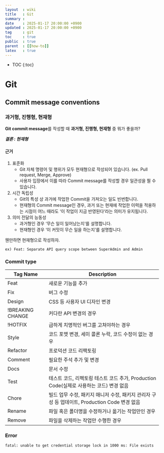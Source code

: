 ```yaml
---
layout  : wiki
title   : Git
summary :
date    : 2025-01-17 20:00:00 +0900
updated : 2025-01-17 20:00:00 +0900
tag     : git
toc     : true
public  : true
parent  : [[how-to]]
latex   : true
---
```

* TOC
{:toc}

# Git

## Commit message conventions

### 과거형, 진행형, 현재형

**Git commit message**를 작성할 때 **과거형, 진행형, 현재형** 중 뭐가 좋을까?

_**결론 : 현재형**_

#### 근거

1. 표준화
    - Git 자체 명령어 및 행위가 모두 현재형으로 작성되어 있습니다. (ex. Pull request, Merge, Approve)
    - 사용자 입장에서 이를 따라 Commit message를 작성할 경우 일관성을 띌 수 있습니다.
2. 시간 독립성
    - Git의 특성 상 과거에 작업한 Commit을 가져오는 일도 빈번합니다.
    - 현재형의 Commit message인 경우, 과거 또는 현재에 작업한 이력을 적용하는 시점이 어느 때라도 ‘이 작업이 지금 반영된다‘라는 의미가 유지됩니다.
3. 의미 전달의 능동성
    - 과거형인 경우 ‘무슨 일이 일어났는지‘를 설명합니다.
    - 현재형인 경우 ‘이 커밋이 무슨 일을 하는지’를 설명합니다.


웬만하면 현재형으로 작성하자.
```
ex) Feat: Separate API query scope between SuperAdmin and Admin
```

### Commit type

| Tag Name         | Description                                                    |
|------------------|----------------------------------------------------------------|
| Feat             | 새로운 기능을 추가                                                     |
| Fix              | 버그 수정                                                          |
| Design           | CSS 등 사용자 UI 디자인 변경                                            |
| !BREAKING CHANGE | 커다란 API 변경의 경우                                                 |
| !HOTFIX          | 급하게 치명적인 버그를 고쳐야하는 경우                                          |
| Style            | 코드 포맷 변경, 세미 콜론 누락, 코드 수정이 없는 경우                               |
| Refactor         | 프로덕션 코드 리팩토링                                                   |
| Comment          | 필요한 주석 추가 및 변경                                                 |
| Docs             | 문서 수정                                                          |
| Test             | 테스트 코드, 리펙토링 테스트 코드 추가, Production Code(실제로 사용하는 코드) 변경 없음     |
| Chore            | 빌드 업무 수정, 패키지 매니저 수정, 패키지 관리자 구성 등 업데이트, Production Code 변경 없음 |
| Rename           | 파일 혹은 폴더명을 수정하거나 옮기는 작업만인 경우                                   |
| Remove           | 파일을 삭제하는 작업만 수행한 경우                                            |

### Error

```shell
fatal: unable to get credential storage lock in 1000 ms: File exists
```
